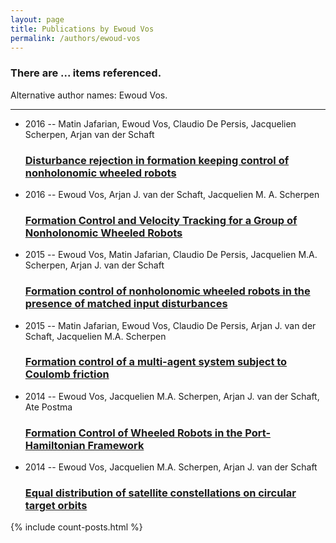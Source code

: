 ```yaml
---
layout: page
title: Publications by Ewoud Vos
permalink: /authors/ewoud-vos
---
```


<h3 id="number-posts">There are ... items referenced.</h3>
<p id='info-authors'>Alternative author names: Ewoud Vos.</p>
<hr />
<ul class="post-list">
<li><span class='post-meta'>2016 -- Matin Jafarian, Ewoud Vos, Claudio De Persis, Jacquelien Scherpen, Arjan van der Schaft</span><h3><a class='post-link' href="{{ site.baseurl }}/disturbance-rejection-in-formation-keeping-control-of-nonholonomic-wheeled-robots">Disturbance rejection in formation keeping control of nonholonomic wheeled robots</a></h3></li>
<li><span class='post-meta'>2016 -- Ewoud Vos, Arjan J. van der Schaft, Jacquelien M. A. Scherpen</span><h3><a class='post-link' href="{{ site.baseurl }}/formation-control-and-velocity-tracking-for-a-group-of-nonholonomic-wheeled-robots">Formation Control and Velocity Tracking for a Group of Nonholonomic Wheeled Robots</a></h3></li>
<li><span class='post-meta'>2015 -- Ewoud Vos, Matin Jafarian, Claudio De Persis, Jacquelien M.A. Scherpen, Arjan J. van der Schaft</span><h3><a class='post-link' href="{{ site.baseurl }}/formation-control-of-nonholonomic-wheeled-robots-in-the-presence-of-matched-input-disturbances">Formation control of nonholonomic wheeled robots in the presence of matched input disturbances</a></h3></li>
<li><span class='post-meta'>2015 -- Matin Jafarian, Ewoud Vos, Claudio De Persis, Arjan J. van der Schaft, Jacquelien M.A. Scherpen</span><h3><a class='post-link' href="{{ site.baseurl }}/formation-control-of-a-multi-agent-system-subject-to-coulomb-friction">Formation control of a multi-agent system subject to Coulomb friction</a></h3></li>
<li><span class='post-meta'>2014 -- Ewoud Vos, Jacquelien M.A. Scherpen, Arjan J. van der Schaft, Ate Postma</span><h3><a class='post-link' href="{{ site.baseurl }}/formation-control-of-wheeled-robots-in-the-port-hamiltonian-framework">Formation Control of Wheeled Robots in the Port-Hamiltonian Framework</a></h3></li>
<li><span class='post-meta'>2014 -- Ewoud Vos, Jacquelien M.A. Scherpen, Arjan J. van der Schaft</span><h3><a class='post-link' href="{{ site.baseurl }}/equal-distribution-of-satellite-constellations-on-circular-target-orbits">Equal distribution of satellite constellations on circular target orbits</a></h3></li>

</ul>
{% include count-posts.html %}
